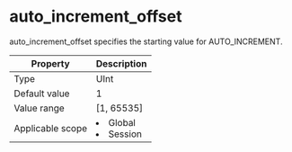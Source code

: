 # auto_increment_offset

auto_increment_offset specifies the starting value for AUTO_INCREMENT.

| **Property** | **Description** |
|--------|------------------------------------------------------------------------------------------------------------|
| Type | UInt |
| Default value | 1 |
| Value range | \[1, 65535\] |
| Applicable scope | <li> Global   <li> Session |
